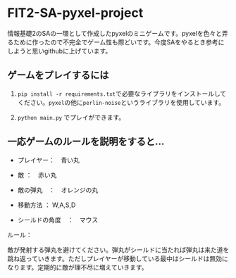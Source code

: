 # FIT2-SA-pyxel-project

情報基礎2のSAの一環として作成したpyxelのミニゲームです。pyxelを色々と弄るために作ったので不完全でゲーム性も際どいです。今度SAをやるとき参考にしようと思いgithubに上げています。


## ゲームをプレイするには

1. `pip install -r requirements.txt`で必要なライブラリをインストールしてください。`pyxel`の他に`perlin-noise`というライブラリを使用しています。

2. `python main.py` でプレイができます。

## 一応ゲームのルールを説明をすると...


- プレイヤー：　青い丸
- 敵       ：　赤い丸
- 敵の弾丸　：　オレンジの丸

- 移動方法       ： W,A,S,D
- シールドの角度　：　マウス

ルール：

敵が発射する弾丸を避けてください。弾丸がシールドに当たれば弾丸は来た道を跳ね返っていきます。ただしプレイヤーが移動している最中はシールドは無効になります。定期的に敵が理不尽に増えていきます。